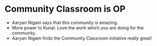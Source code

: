 # Community Classroom is OP

- Aaryan Nigam says that this community is amazing.
- More power to Kunal. Love the work which you are doing for the community.
- Aaryan Nigam finds the Community Classroom initiative really great!
